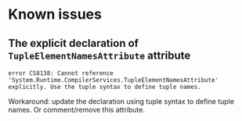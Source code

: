 # Known issues

## The explicit declaration of `TupleElementNamesAttribute` attribute

```text
error CS8138: Cannot reference 'System.Runtime.CompilerServices.TupleElementNamesAttribute' explicitly. Use the tuple syntax to define tuple names.
```

Workaround: update the declaration using tuple syntax to define tuple names. Or comment/remove this attribute.
